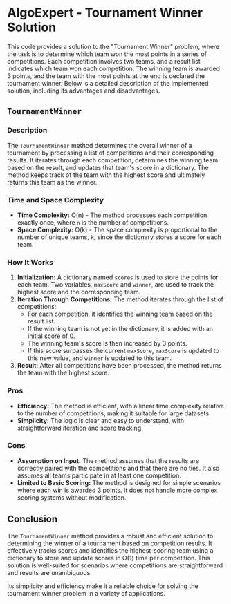 # AlgoExpert - Tournament Winner Solution

This code provides a solution to the "Tournament Winner" problem, where the task is to determine which team won the most points in a series of competitions. Each competition involves two teams, and a result list indicates which team won each competition. The winning team is awarded 3 points, and the team with the most points at the end is declared the tournament winner. Below is a detailed description of the implemented solution, including its advantages and disadvantages.

## `TournamentWinner`

### Description
The `TournamentWinner` method determines the overall winner of a tournament by processing a list of competitions and their corresponding results. It iterates through each competition, determines the winning team based on the result, and updates that team's score in a dictionary. The method keeps track of the team with the highest score and ultimately returns this team as the winner.

### Time and Space Complexity
- **Time Complexity:** O(n) - The method processes each competition exactly once, where `n` is the number of competitions.
- **Space Complexity:** O(k) - The space complexity is proportional to the number of unique teams, `k`, since the dictionary stores a score for each team.

### How It Works
1. **Initialization:** A dictionary named `scores` is used to store the points for each team. Two variables, `maxScore` and `winner`, are used to track the highest score and the corresponding team.
2. **Iteration Through Competitions:** The method iterates through the list of competitions:
   - For each competition, it identifies the winning team based on the result list.
   - If the winning team is not yet in the dictionary, it is added with an initial score of 0.
   - The winning team's score is then increased by 3 points.
   - If this score surpasses the current `maxScore`, `maxScore` is updated to this new value, and `winner` is updated to this team.
3. **Result:** After all competitions have been processed, the method returns the team with the highest score.

### Pros
- **Efficiency:** The method is efficient, with a linear time complexity relative to the number of competitions, making it suitable for large datasets.
- **Simplicity:** The logic is clear and easy to understand, with straightforward iteration and score tracking.

### Cons
- **Assumption on Input:** The method assumes that the results are correctly paired with the competitions and that there are no ties. It also assumes all teams participate in at least one competition.
- **Limited to Basic Scoring:** The method is designed for simple scenarios where each win is awarded 3 points. It does not handle more complex scoring systems without modification.

## Conclusion

The `TournamentWinner` method provides a robust and efficient solution to determining the winner of a tournament based on competition results. It effectively tracks scores and identifies the highest-scoring team using a dictionary to store and update scores in O(1) time per competition. This solution is well-suited for scenarios where competitions are straightforward and results are unambiguous. 

Its simplicity and efficiency make it a reliable choice for solving the tournament winner problem in a variety of applications.
